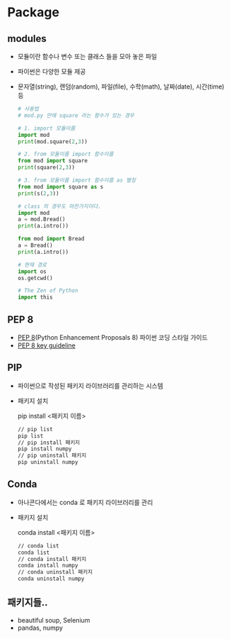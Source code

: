 # Package

## modules

- 모듈이란 함수나 변수 또는 클래스 들을 모아 놓은 파일
- 파이썬은 다양한 모듈 제공
- 문자열(string), 랜덤(random), 파일(file), 수학(math), 날짜(date), 시간(time) 등

  ```python
  # 사용법
  # mod.py 안에 square 라는 함수가 있는 경우
  
  # 1. import 모듈이름
  import mod
  print(mod.square(2,3))
  
  # 2. from 모듈이름 import 함수이름
  from mod import square
  print(square(2,3))
  
  # 3. from 모듈이름 import 함수이름 as 별칭
  from mod import square as s
  print(s(2,3))
  
  # class 의 경우도 마찬가지이다.
  import mod
  a = mod.Bread()
  print(a.intro())
  
  from mod import Bread
  a = Bread()
  print(a.intro())
  
  # 현재 경로
  import os
  os.getcwd()
  
  # The Zen of Python
  import this
  ```
## PEP 8
  - [PEP 8](https://www.python.org/dev/peps/pep-0008/)(Python Enhancement Proposals 8) 파이썬 코딩 스타일 가이드
  - [PEP 8 key guideline](https://realpython.com/python-pep8/)

## PIP

- 파이썬으로 작성된 패키지 라이브러리를 관리하는 시스템
- 패키지 설치

  pip install <패키지 이름>

  ```bash
  // pip list
  pip list
  // pip install 패키지
  pip install numpy
  // pip uninstall 패키지
  pip uninstall numpy
  ```

## Conda
- 아나콘다에서는 conda 로 패키지 라이브러리를 관리
- 패키지 설치

  conda install <패키지 이름>

  ```bash
  // conda list
  conda list
  // conda install 패키지
  conda install numpy
  // conda uninstall 패키지
  conda uninstall numpy
  ```
## 패키지들..

- beautiful soup, Selenium
- pandas, numpy